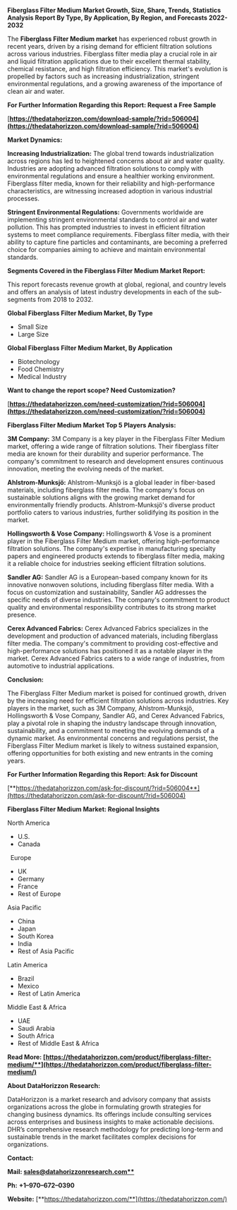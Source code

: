 ﻿**Fiberglass Filter Medium  Market Growth, Size, Share, Trends, Statistics Analysis Report By Type, By Application, By Region, and Forecasts 2022-2032**

The **Fiberglass Filter Medium market** has experienced robust growth in recent years, driven by a rising demand for efficient filtration solutions across various industries. Fiberglass filter media play a crucial role in air and liquid filtration applications due to their excellent thermal stability, chemical resistance, and high filtration efficiency. This market's evolution is propelled by factors such as increasing industrialization, stringent environmental regulations, and a growing awareness of the importance of clean air and water. 

**For Further Information Regarding this Report: Request a Free Sample**	

[**https://thedatahorizzon.com/download-sample/?rid=506004](https://thedatahorizzon.com/download-sample/?rid=506004)** 

**Market Dynamics:**

**Increasing Industrialization:** The global trend towards industrialization across regions has led to heightened concerns about air and water quality. Industries are adopting advanced filtration solutions to comply with environmental regulations and ensure a healthier working environment. Fiberglass filter media, known for their reliability and high-performance characteristics, are witnessing increased adoption in various industrial processes.

**Stringent Environmental Regulations:** Governments worldwide are implementing stringent environmental standards to control air and water pollution. This has prompted industries to invest in efficient filtration systems to meet compliance requirements. Fiberglass filter media, with their ability to capture fine particles and contaminants, are becoming a preferred choice for companies aiming to achieve and maintain environmental standards. 

**Segments Covered in the Fiberglass Filter Medium Market Report:**

This report forecasts revenue growth at global, regional, and country levels and offers an analysis of latest industry developments in each of the sub-segments from 2018 to 2032.

**Global Fiberglass Filter Medium Market, By Type**

- Small Size
- Large Size

**Global Fiberglass Filter Medium Market, By Application**

- Biotechnology
- Food Chemistry
- Medical Industry

**Want to change the report scope? Need Customization?**

[**https://thedatahorizzon.com/need-customization/?rid=506004](https://thedatahorizzon.com/need-customization/?rid=506004)** 

**Fiberglass Filter Medium Market Top 5 Players Analysis:**

**3M Company:** 3M Company is a key player in the Fiberglass Filter Medium market, offering a wide range of filtration solutions. Their fiberglass filter media are known for their durability and superior performance. The company's commitment to research and development ensures continuous innovation, meeting the evolving needs of the market.

**Ahlstrom-Munksjö:** Ahlstrom-Munksjö is a global leader in fiber-based materials, including fiberglass filter media. The company's focus on sustainable solutions aligns with the growing market demand for environmentally friendly products. Ahlstrom-Munksjö's diverse product portfolio caters to various industries, further solidifying its position in the market.

**Hollingsworth & Vose Company:** Hollingsworth & Vose is a prominent player in the Fiberglass Filter Medium market, offering high-performance filtration solutions. The company's expertise in manufacturing specialty papers and engineered products extends to fiberglass filter media, making it a reliable choice for industries seeking efficient filtration solutions.

**Sandler AG:** Sandler AG is a European-based company known for its innovative nonwoven solutions, including fiberglass filter media. With a focus on customization and sustainability, Sandler AG addresses the specific needs of diverse industries. The company's commitment to product quality and environmental responsibility contributes to its strong market presence.

**Cerex Advanced Fabrics:** Cerex Advanced Fabrics specializes in the development and production of advanced materials, including fiberglass filter media. The company's commitment to providing cost-effective and high-performance solutions has positioned it as a notable player in the market. Cerex Advanced Fabrics caters to a wide range of industries, from automotive to industrial applications.

**Conclusion:**

The Fiberglass Filter Medium market is poised for continued growth, driven by the increasing need for efficient filtration solutions across industries. Key players in the market, such as 3M Company, Ahlstrom-Munksjö, Hollingsworth & Vose Company, Sandler AG, and Cerex Advanced Fabrics, play a pivotal role in shaping the industry landscape through innovation, sustainability, and a commitment to meeting the evolving demands of a dynamic market. As environmental concerns and regulations persist, the Fiberglass Filter Medium market is likely to witness sustained expansion, offering opportunities for both existing and new entrants in the coming years.

**For Further Information Regarding this Report: Ask for Discount**	

[**https://thedatahorizzon.com/ask-for-discount/?rid=506004**](https://thedatahorizzon.com/ask-for-discount/?rid=506004) 

**Fiberglass Filter Medium Market: Regional Insights**

North America

- U.S.
- Canada

` `Europe

- UK
- Germany
- France
- Rest of Europe

Asia Pacific

- China
- Japan
- South Korea
- India
- Rest of Asia Pacific

Latin America

- Brazil
- Mexico
- Rest of Latin America

Middle East & Africa

- UAE
- Saudi Arabia
- South Africa
- Rest of Middle East & Africa

**Read More: [https://thedatahorizzon.com/product/fiberglass-filter-medium/**](https://thedatahorizzon.com/product/fiberglass-filter-medium/)** 

**About DataHorizzon Research:**

DataHorizzon is a market research and advisory company that assists organizations across the globe in formulating growth strategies for changing business dynamics. Its offerings include consulting services across enterprises and business insights to make actionable decisions. DHR’s comprehensive research methodology for predicting long-term and sustainable trends in the market facilitates complex decisions for organizations.

**Contact:**

**Mail: [sales@datahorizzonresearch.com**](mailto:sales@datahorizzonresearch.com)**

**Ph:** **+1–970–672–0390**

**Website:** [**https://thedatahorizzon.com/**](https://thedatahorizzon.com/)



